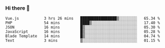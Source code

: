 ### Hi there 👋

<!--START_SECTION:waka-->

```text
Vue.js           3 hrs 26 mins   ████████████████▒░░░░░░░░   65.34 %
PHP              54 mins         ████▒░░░░░░░░░░░░░░░░░░░░   17.40 %
JSON             16 mins         █▒░░░░░░░░░░░░░░░░░░░░░░░   05.30 %
JavaScript       16 mins         █▒░░░░░░░░░░░░░░░░░░░░░░░   05.28 %
Blade Template   14 mins         █▒░░░░░░░░░░░░░░░░░░░░░░░   04.74 %
Text             3 mins          ▒░░░░░░░░░░░░░░░░░░░░░░░░   01.15 %
```

<!--END_SECTION:waka-->

<!--
**Jonas-VanHaeken/Jonas-VanHaeken** is a ✨ _special_ ✨ repository because its `README.md` (this file) appears on your GitHub profile.

Here are some ideas to get you started:

- 🔭 I’m currently working on ...
- 🌱 I’m currently learning ...
- 👯 I’m looking to collaborate on ...
- 🤔 I’m looking for help with ...
- 💬 Ask me about ...
- 📫 How to reach me: ...
- 😄 Pronouns: ...
- ⚡ Fun fact: ...
-->
